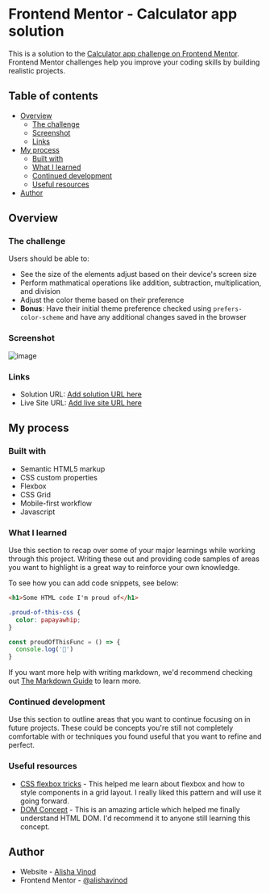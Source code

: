 # Frontend Mentor - Calculator app solution

This is a solution to the [Calculator app challenge on Frontend Mentor](https://www.frontendmentor.io/challenges/calculator-app-9lteq5N29). Frontend Mentor challenges help you improve your coding skills by building realistic projects. 

## Table of contents

- [Overview](#overview)
  - [The challenge](#the-challenge)
  - [Screenshot](#screenshot)
  - [Links](#links)
- [My process](#my-process)
  - [Built with](#built-with)
  - [What I learned](#what-i-learned)
  - [Continued development](#continued-development)
  - [Useful resources](#useful-resources)
- [Author](#author)

## Overview

### The challenge

Users should be able to:

- See the size of the elements adjust based on their device's screen size
- Perform mathmatical operations like addition, subtraction, multiplication, and division
- Adjust the color theme based on their preference
- **Bonus**: Have their initial theme preference checked using `prefers-color-scheme` and have any additional changes saved in the browser

### Screenshot

![image](https://user-images.githubusercontent.com/62168160/128663721-0ebbd095-262b-47bd-a7aa-b86ded247fa2.png)

### Links

- Solution URL: [Add solution URL here](https://your-solution-url.com)
- Live Site URL: [Add live site URL here](https://https://alishavinod.github.io/Calculator/)

## My process

### Built with

- Semantic HTML5 markup
- CSS custom properties
- Flexbox
- CSS Grid
- Mobile-first workflow
- Javascript

### What I learned

Use this section to recap over some of your major learnings while working through this project. Writing these out and providing code samples of areas you want to highlight is a great way to reinforce your own knowledge.

To see how you can add code snippets, see below:

```html
<h1>Some HTML code I'm proud of</h1>
```
```css
.proud-of-this-css {
  color: papayawhip;
}
```
```js
const proudOfThisFunc = () => {
  console.log('🎉')
}
```

If you want more help with writing markdown, we'd recommend checking out [The Markdown Guide](https://www.markdownguide.org/) to learn more.

### Continued development

Use this section to outline areas that you want to continue focusing on in future projects. These could be concepts you're still not completely comfortable with or techniques you found useful that you want to refine and perfect.

### Useful resources

- [CSS flexbox tricks](https://css-tricks.com/snippets/css/a-guide-to-flexbox/#flexbox-background) - This helped me learn about flexbox and how to style components in a grid layout. I really liked this pattern and will use it going forward.
- [DOM Concept](https://www.w3schools.com/js/js_htmldom_html.asp) - This is an amazing article which helped me finally understand HTML DOM. I'd recommend it to anyone still learning this concept.

## Author

- Website - [Alisha Vinod](https://alishavinod.github.io/Portfolio/)
- Frontend Mentor - [@alishavinod](https://www.frontendmentor.io/profile/alishavinod)
